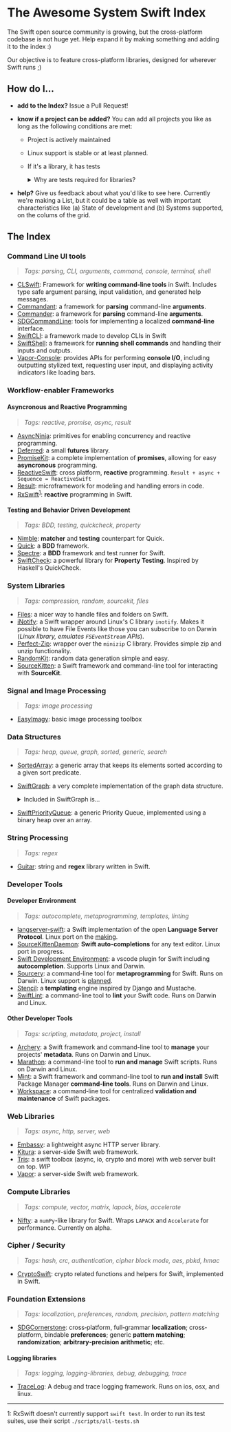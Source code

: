 
# The Awesome System Swift Index

The Swift open source community is growing, but the cross-platform codebase is not huge yet. Help expand it by making something and adding it to the index :)

Our objective is to feature cross-platform libraries, designed for wherever Swift runs ;)

## How do I...

* **add to the Index?** Issue a Pull Request!

* **know if a project can be added?** You can add all projects you like as long as the following conditions are met:
  - Project is actively maintained
  - Linux support is stable or at least planned.
  - If it's a library, it has tests
    <details>
    <summary>Why are tests required for libraries?</summary>

    > Libraries, **unlike apps**, can't be run to check that they work as intended.
    > Therefore, tests are essential to maintain them.
    > Tests are also very convenient to check that they work on all supported platforms.
    </details>
    
* **help?** Give us feedback about what you'd like to see here. Currently we're making a List, but it could be a table as well with important characteristics like (a) State of development and (b) Systems supported, on the colums of the grid.

## The Index

### Command Line UI tools
> _Tags: parsing, CLI, arguments, command, console, terminal, shell_
* [CLSwift](https://github.com/twof/CLSwift): Framework for **writing command-line tools** in Swift. Includes type safe argument parsing, input validation, and generated help messages.
* [Commandant](https://github.com/Carthage/Commandant): a framework for **parsing** command-line **arguments**.
* [Commander](https://github.com/kylef/Commander): a framework for **parsing** command-line **arguments**.
* [SDGCommandLine](https://github.com/SDGGiesbrecht/SDGCommandLine#sdgcommandline): tools for implementing a localized **command‐line** interface.
* [SwiftCLI](https://github.com/jakeheis/SwiftCLI): a framework made to develop CLIs in Swift
* [SwiftShell](https://github.com/kareman/SwiftShell): a framework for **running shell commands** and handling their inputs and outputs. 
* [Vapor-Console](https://github.com/vapor/console): provides APIs for performing **console I/O**, including outputting stylized text, requesting user input, and displaying activity indicators like loading bars.

### Workflow-enabler Frameworks
#### Asyncronous and Reactive Programming
> *Tags: reactive, promise, async, result*
* [AsyncNinja](https://github.com/AsyncNinja/AsyncNinja): primitives for enabling concurrency and reactive programming.
* [Deferred](https://github.com/bignerdranch/Deferred): a small **futures** library.
* [PromiseKit](https://github.com/mxcl/PromiseKit/): a complete implementation of **promises**, allowing for easy **asyncronous** programming.
* [ReactiveSwift](https://github.com/ReactiveCocoa/ReactiveSwift): cross platform, **reactive** programming. `Result + async + Sequence = ReactiveSwift`
* [Result](https://github.com/antitypical/Result): microframework for modeling and handling errors in code.
* [RxSwift](https://github.com/ReactiveX/RxSwift)<sup>[1](#footnote_testing_rxSwift)</sup>: **reactive** programming in Swift.
#### Testing and Behavior Driven Development
> *Tags: BDD, testing, quickcheck, property*
* [Nimble](https://github.com/Quick/Nimble): **matcher** and **testing** counterpart for Quick.
* [Quick](https://github.com/Quick/Quick): a **BDD** framework.
* [Spectre](https://github.com/kylef/Spectre): a **BDD** framework and test runner for Swift.
* [SwiftCheck](https://github.com/typelift/SwiftCheck): a powerful library for **Property Testing**. Inspired by Haskell's QuickCheck.

### System Libraries
> _Tags: compression, random, sourcekit, files_
* [Files](https://github.com/JohnSundell/Files): a nicer way to handle files and folders on Swift.
* [iNotify](https://github.com/Ponyboy47/inotify): a Swift wrapper around Linux's C library `inotify`. Makes it possible to have File Events like those you can subscribe to on Darwin (_Linux library, emulates `FSEventStream` APIs_).
* [Perfect-Zip](https://github.com/PerfectlySoft/Perfect-Zip): wrapper over the `minizip` C library. Provides simple zip and unzip functionality.
* [RandomKit](https://github.com/nvzqz/RandomKit): random data generation simple and easy.
* [SourceKitten](https://github.com/jpsim/SourceKitten): a Swift framework and command-line tool for interacting with **SourceKit**.

### Signal and Image Processing
> _Tags: image processing_
* [EasyImagy](https://github.com/koher/EasyImagy): basic image processing toolbox

### Data Structures
> _Tags: heap, queue, graph, sorted, generic, search_
* [SortedArray](https://github.com/ole/SortedArray): a generic array that keeps its elements sorted according to a given sort predicate.
* [SwiftGraph](https://github.com/davecom/SwiftGraph): a very complete implementation of the graph data structure. 
    <details>
    <summary>Included in SwiftGraph is...</summary>

	* Support for weighted, unweighted, directed and undirected graphs. Graphs are generic over the types of their weights and vertices.
	* Search functions like DFS, BFS and Dijkstra's algorithm.
	* Utility functions for topological sort, Jarnik's algorithm to find a minimum-spanning tree, detecting a DAG (directed-acyclic-graph), and enumerating all cycles.
    </details> 
* [SwiftPriorityQueue](https://github.com/davecom/SwiftPriorityQueue): a generic Priority Queue, implemented using a binary heap over an array. 

### String Processing
> _Tags: regex_
* [Guitar](https://github.com/ArtSabintsev/Guitar): string and **regex** library written in Swift.

### Developer Tools

#### Developer Environment
> _Tags: autocomplete, metaprogramming, templates, linting_
* [langserver-swift](https://github.com/RLovelett/langserver-swift): a Swift implementation of the open **Language Server Protocol**. Linux port on the [making](https://github.com/RLovelett/langserver-swift/pull/36).
* [SourceKittenDaemon](https://github.com/terhechte/SourceKittenDaemon): **Swift auto-completions** for any text editor. Linux port in progress.
* [Swift Development Environment](https://github.com/vknabel/vscode-swift-development-environment): a vscode plugin for Swift including **autocompletion**. Supports Linux and Darwin.
* [Sourcery](https://github.com/krzysztofzablocki/Sourcery): a command-line tool for **metaprogramming** for Swift. Runs on Darwin. Linux support is [planned](https://github.com/krzysztofzablocki/Sourcery/milestone/2).
* [Stencil](https://github.com/kylef/Stencil): a **templating** engine inspired by Django and Mustache.
* [SwiftLint](https://github.com/realm/SwiftLint): a command-line tool to **lint** your Swift code. Runs on Darwin and Linux.

#### Other Developer Tools
> _Tags: scripting, metadata, project, install_
* [Archery](https://github.com/vknabel/Archery): a Swift framework and command-line tool to **manage** your projects' **metadata**. Runs on Darwin and Linux.
* [Marathon](https://github.com/JohnSundell/Marathon): a command-line tool to **run and manage** Swift scripts. Runs on Darwin and Linux.
* [Mint](https://github.com/yonaskolb/Mint): a Swift framework and command-line tool to **run and install** Swift Package Manager **command-line tools**. Runs on Darwin and Linux.
* [Workspace](https://github.com/SDGGiesbrecht/Workspace#workspace): a command‐line tool for centralized **validation and maintenance** of Swift packages.

### Web Libraries
> _Tags: async, http, server, web_
* [Embassy](https://github.com/envoy/Embassy): a lightweight async HTTP server library.
* [Kitura](https://github.com/IBM-Swift/Kitura): a server-side Swift web framework.
* [Tris](https://github.com/tris-foundation/universe): a swift toolbox (async, io, crypto and more) with web server built on top. _WIP_
* [Vapor](https://github.com/vapor/vapor): a server-side Swift web framework.

### Compute Libraries
> _Tags: compute, vector, matrix, lapack, blas, accelerate_
* [Nifty](https://github.com/nifty-swift/Nifty): a `numPy`-like library for Swift. Wraps `LAPACK` and `Accelerate` for performance. Currently on alpha.

### Cipher / Security
> _Tags: hash, crc, authentication, cipher block mode, aes, pbkd, hmac_ 
* [CryptoSwift](https://github.com/krzyzanowskim/CryptoSwift): crypto related functions and helpers for Swift, implemented in Swift.

### Foundation Extensions
> _Tags: localization, preferences, random, precision, pattern matching_
* [SDGCornerstone](https://github.com/SDGGiesbrecht/SDGCornerstone#sdgcornerstone): cross‐platform, full‐grammar **localization**; cross‐platform, bindable **preferences**; generic **pattern matching**; **randomization**; **arbitrary‐precision arithmetic**; etc.

#### Logging libraries
> _Tags: logging, logging-libraries, debug, debugging, trace_
* [TraceLog](https://github.com/tonystone/tracelog): A debug and trace logging framework. Runs on ios, osx, and linux.

---

<a name="footnote_testing_rxSwift">1</a>: RxSwift doesn't currently support `swift test`. In order to run its test suites, use their script `./scripts/all-tests.sh`

